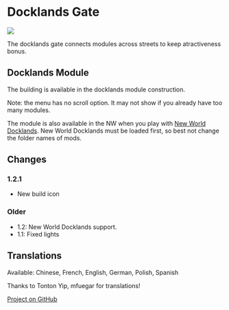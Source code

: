 # Docklands Gate

![](./banner.png)

The docklands gate connects modules across streets to keep atractiveness bonus.

## Docklands Module

The building is available in the docklands module construction.

Note: the menu has no scroll option. It may not show if you already have too many modules.

The module is also available in the NW when you play with [New World Docklands](https://www.nexusmods.com/anno1800/mods/215).
New World Docklands must be loaded first, so best not change the folder names of mods.

## Changes

### 1.2.1

- New build icon

### Older

- 1.2: New World Docklands support.
- 1.1: Fixed lights

## Translations

Available: Chinese, French, English, German, Polish, Spanish

Thanks to Tonton Yip, mfuegar for translations!

[Project on GitHub](https://github.com/jakobharder/anno-1800-jakobs-mods)
